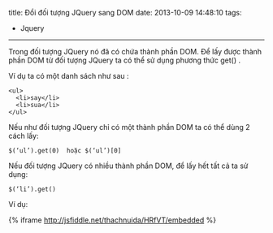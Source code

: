 title: Đổi đối tượng JQuery sang DOM
date: 2013-10-09 14:48:10
tags:
  - Jquery
---

Trong đối tượng JQuery nó đã có chứa thành phần DOM. Để lấy được thành phần DOM từ đối tượng JQuery ta có thể sử dụng phương thức get() .

<!--more-->

Ví dụ ta có một danh sách như sau :

```
<ul>
  <li>say</li>
  <li>sua</li>
</ul>
```

Nếu như đối tượng JQuery chỉ có một thành phần DOM ta có thể dùng 2 cách lấy:

```
$(‘ul’).get(0)  hoặc $(‘ul’)[0]
```

Nếu đối tượng JQuery có nhiều thành phần DOM, để lấy hết tất cả ta sử dụng:

```
$(‘li’).get()
```

Ví dụ:

{% iframe http://jsfiddle.net/thachnuida/HRfVT/embedded %}

